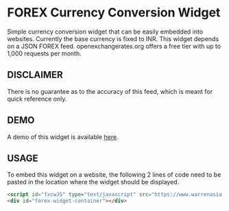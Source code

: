 # FOREX Currency Conversion Widget
Simple currency conversion widget that can be easily embedded into websites. Currently the base currency is fixed to INR. This widget depends on a JSON FOREX feed. openexchangerates.org offers a free tier with up to 1,000 requests per month.

## DISCLAIMER
There is no guarantee as to the accuracy of this feed, which is meant for quick reference only.

## DEMO
A demo of this widget is available [here](https://www.warrenasia.com/widgets/fx/).

## USAGE
To embed this widget on a website, the following 2 lines of code need to be pasted in the location where the widget should be displayed.
```html
<script id="fxcwJS" type="text/javascript" src="https://www.warrenasia.com/widgets/fx/fx-widget.js"></script>
<div id="forex-widget-container"></div>
```

